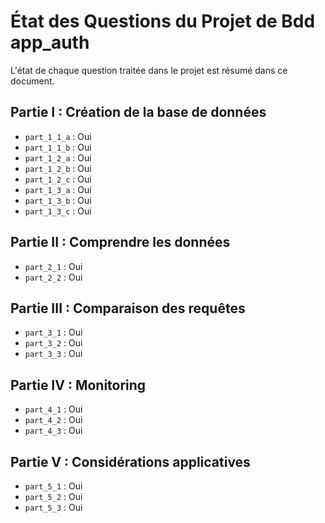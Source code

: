 # État des Questions du Projet de Bdd app_auth

L'état de chaque question traitée dans le projet est résumé dans ce document.

## Partie I : Création de la base de données

- `part_1_1_a` : Oui
- `part_1_1_b` : Oui
- `part_1_2_a` : Oui
- `part_1_2_b` : Oui
- `part_1_2_c` : Oui
- `part_1_3_a` : Oui
- `part_1_3_b` : Oui
- `part_1_3_c` : Oui

## Partie II : Comprendre les données

- `part_2_1` : Oui
- `part_2_2` : Oui

## Partie III : Comparaison des requêtes

- `part_3_1` : Oui
- `part_3_2` : Oui
- `part_3_3` : Oui

## Partie IV : Monitoring

- `part_4_1` : Oui
- `part_4_2` : Oui
- `part_4_3` : Oui

## Partie V : Considérations applicatives

- `part_5_1` : Oui
- `part_5_2` : Oui
- `part_5_3` : Oui
